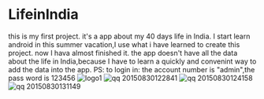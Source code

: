 # LifeinIndia
this is my first project.
it's a app about my 40 days life in India.
I start learn android in this summer vacation,I use what i have learned to create this project.
now I hava almost finished it.
  the app doesn't have all the data about the life in India,because I have to learn a quickly and convenint way to add the 
data into the app.
PS: to login in: the account number is "admin",the pass word is 123456
![logo1](https://cloud.githubusercontent.com/assets/13035914/9832667/d761bf08-59b4-11e5-8dc1-de70a70903da.jpg)
![qq 20150830122841](https://cloud.githubusercontent.com/assets/13035914/9832651/9efa378a-59b4-11e5-948f-269f9e0143fd.png)
![qq 20150830124158](https://cloud.githubusercontent.com/assets/13035914/9832650/9ef7e534-59b4-11e5-9a91-66719f93430c.png)
![qq 20150830131149](https://cloud.githubusercontent.com/assets/13035914/9832652/9f0433e8-59b4-11e5-9c1b-fd465016ebd2.png)

